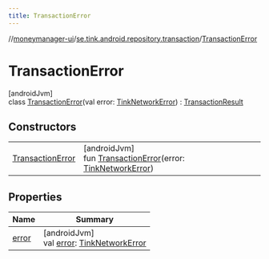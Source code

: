 ```yaml
---
title: TransactionError
---
```

//[moneymanager-ui](../../../index.html)/[se.tink.android.repository.transaction](../index.html)/[TransactionError](index.html)



# TransactionError



[androidJvm]\
class [TransactionError](index.html)(val error: [TinkNetworkError](../../se.tink.android.repository/-tink-network-error/index.html)) : [TransactionResult](../-transaction-result/index.html)



## Constructors


| | |
|---|---|
| [TransactionError](-transaction-error.html) | [androidJvm]<br>fun [TransactionError](-transaction-error.html)(error: [TinkNetworkError](../../se.tink.android.repository/-tink-network-error/index.html)) |


## Properties


| Name | Summary |
|---|---|
| [error](error.html) | [androidJvm]<br>val [error](error.html): [TinkNetworkError](../../se.tink.android.repository/-tink-network-error/index.html) |

